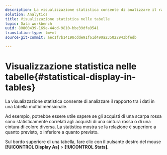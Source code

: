 ```yaml
---
description: La visualizzazione statistica consente di analizzare il rapporto tra i dati in una tabella multidimensionale.
solution: Analytics
title: Visualizzazione statistica nelle tabelle
topic: Data workbench
uuid: 80800439-169e-44cd-9810-bbe39dfa9541
translation-type: tm+mt
source-git-commit: aec1f7b14198cdde91f61d490a235022943bfedb

---
```



# Visualizzazione statistica nelle tabelle{#statistical-display-in-tables}

La visualizzazione statistica consente di analizzare il rapporto tra i dati in una tabella multidimensionale.

Ad esempio, potrebbe essere utile sapere se gli acquisti di una scarpa rossa sono statisticamente correlati agli acquisti di una cintura rossa o di una cintura di colore diversa. La statistica mostra se la relazione è superiore a quanto previsto, o inferiore a quanto previsto.

Sul bordo superiore di una tabella, fare clic con il pulsante destro del mouse **[!UICONTROL Display As]** > **[!UICONTROL Stats]**.
